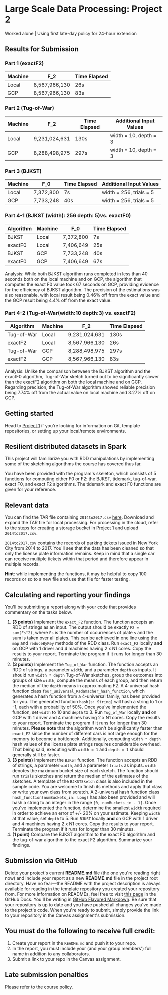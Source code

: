 # Large Scale Data Processing: Project 2

Worked alone | Using first late-day policy for 24-hour extension

## Results for Submission
### Part 1 (exactF2)
| Machine | F_2 | Time Elapsed |
|---------|---------|--------------|
| Local | 8,567,966,130 | 26s |
| GCP | 8,567,966,130 | 83s |

### Part 2 (Tug-of-War)
| Machine | F_2 | Time Elapsed | Additional Input Values |
|---------|---------|--------------|-------------------------|
| Local | 9,231,024,631 | 130s | width = 10, depth = 3 |
| GCP | 8,288,498,975 | 297s | width = 10, depth = 3 |

### Part 3 (BJKST)
| Machine | F_0 | Time Elapsed | Additional Input Values |
|---------|---------|--------------|-------------------------|
| Local | 7,372,800 | 7s | width = 256, trials = 5 |
| GCP | 7,733,248 | 40s | width = 256, trials = 5 |

### Part 4-1 (BJKST (width): 256 depth: 5)vs. exactF0)
| Algorithm | Machine | F_0 | Time Elapsed |
|-----------|---------|-----|--------------|
| BJKST | Local | 7,372,800 | 7s | 
| exactF0 | Local | 7,406,649 | 25s |
| BJKST | GCP | 7,733,248 | 40s | 
| exactF0 | GCP | 7,406,649 | 67s |

Analysis: While both BJKST algorithm runs completed in less than 40 seconds both on the local machine and on GCP, the algorithm that computes the exact F0 value took 67 seconds on GCP, providing evidence for the efficiency of BJKST algorithm. The precision of the estimations was also reasonable, with local result being 0.46% off from the exact value and the GCP result being 4.4% off from the exact value.

### Part 4-2 (Tug-of-War(width:10 depth:3) vs. exactF2)
| Algorithm | Machine | F_2 | Time Elapsed |
|-----------|---------|-----|--------------|
| Tug-of-War | Local | 9,231,024,631 | 130s |
| exactF2 | Local | 8,567,966,130 | 26s |
| Tug-of-War | GCP | 8,288,498,975 | 297s | 
| exactF2 | GCP | 8,567,966,130 | 83s |

Analysis: Unlike the comparison between the BJKST algorithm and the exactF0 algorithm, Tug-of-War sketch turned out to be significantly slower than the exactF2 algorithm on both the local machine and on GCP. Regarding precision, the Tug-of-War algorithm showed reliable precision being 7.74% off from the actual value on local machine and 3.27% off on GCP.

## Getting started
Head to [Project 1](https://github.com/CSCI3390Spring2025/project_1) if you're looking for information on Git, template repositories, or setting up your local/remote environments.

## Resilient distributed datasets in Spark
This project will familiarize you with RDD manipulations by implementing some of the sketching algorithms the course has covered thus far.  

You have been provided with the program's skeleton, which consists of 5 functions for computing either F0 or F2: the BJKST, tidemark, tug-of-war, exact F0, and exact F2 algorithms. The tidemark and exact F0 functions are given for your reference.

## Relevant data

You can find the TAR file containing `2014to2017.csv` [here](https://drive.google.com/file/d/1MtCimcVKN6JrK2sLy4GbjeS7E2a-UMA0/view?usp=sharing). Download and expand the TAR file for local processing. For processing in the cloud, refer to the steps for creating a storage bucket in [Project 1](https://github.com/CSCI3390Spring2025/project_1) and upload `2014to2017.csv`.

`2014to2017.csv` contains the records of parking tickets issued in New York City from 2014 to 2017. You'll see that the data has been cleaned so that only the license plate information remains. Keep in mind that a single car can receive multiple tickets within that period and therefore appear in multiple records.  

**Hint**: while implementing the functions, it may be helpful to copy 100 records or so to a new file and use that file for faster testing.  

## Calculating and reporting your findings
You'll be submitting a report along with your code that provides commentary on the tasks below.  

1. **(3 points)** Implement the `exact_F2` function. The function accepts an RDD of strings as an input. The output should be exactly `F2 = sum(Fs^2)`, where `Fs` is the number of occurrences of plate `s` and the sum is taken over all plates. This can be achieved in one line using the `map` and `reduceByKey` methods of the RDD class. Run `exact_F2` locally **and** on GCP with 1 driver and 4 machines having 2 x N1 cores. Copy the results to your report. Terminate the program if it runs for longer than 30 minutes.
2. **(3 points)** Implement the `Tug_of_War` function. The function accepts an RDD of strings, a parameter `width`, and a parameter `depth` as inputs. It should run `width * depth` Tug-of-War sketches, group the outcomes into groups of size `width`, compute the means of each group, and then return the median of the `depth` means in approximating F2. A 4-universal hash function class `four_universal_Radamacher_hash_function`, which generates a hash function from a 4-universal family, has been provided for you. The generated function `hash(s: String)` will hash a string to 1 or -1, each with a probability of 50%. Once you've implemented the function, set `width` to 10 and `depth` to 3. Run `Tug_of_War` locally **and** on GCP with 1 driver and 4 machines having 2 x N1 cores. Copy the results to your report. Terminate the program if it runs for longer than 30 minutes. **Please note** that the algorithm won't be significantly faster than `exact_F2` since the number of different cars is not large enough for the memory to become a bottleneck. Additionally, computing `width * depth` hash values of the license plate strings requires considerable overhead. That being said, executing with `width = 1` and `depth = 1` should generally still be faster.
3. **(3 points)** Implement the `BJKST` function. The function accepts an RDD of strings, a parameter `width`, and a parameter `trials` as inputs. `width` denotes the maximum bucket size of each sketch. The function should run `trials` sketches and return the median of the estimates of the sketches. A template of the `BJKSTSketch` class is also included in the sample code. You are welcome to finish its methods and apply that class or write your own class from scratch. A 2-universal hash function class `hash_function(numBuckets_in: Long)` has also been provided and will hash a string to an integer in the range `[0, numBuckets_in - 1]`. Once you've implemented the function, determine the smallest `width` required in order to achieve an error of +/- 20% on your estimate. Keeping `width` at that value, set `depth` to 5. Run `BJKST` locally **and** on GCP with 1 driver and 4 machines having 2 x N1 cores. Copy the results to your report. Terminate the program if it runs for longer than 30 minutes.
4. **(1 point)** Compare the BJKST algorithm to the exact F0 algorithm and the tug-of-war algorithm to the exact F2 algorithm. Summarize your findings.

## Submission via GitHub
Delete your project's current **README.md** file (the one you're reading right now) and include your report as a new **README.md** file in the project root directory. Have no fear—the README with the project description is always available for reading in the template repository you created your repository from. For more information on READMEs, feel free to visit [this page](https://docs.github.com/en/github/creating-cloning-and-archiving-repositories/about-readmes) in the GitHub Docs. You'll be writing in [GitHub Flavored Markdown](https://guides.github.com/features/mastering-markdown). Be sure that your repository is up to date and you have pushed all changes you've made to the project's code. When you're ready to submit, simply provide the link to your repository in the Canvas assignment's submission.

## You must do the following to receive full credit:
1. Create your report in the ``README.md`` and push it to your repo.
2. In the report, you must include your (and your group members') full name in addition to any collaborators.
3. Submit a link to your repo in the Canvas assignment.

## Late submission penalties
Please refer to the course policy.
